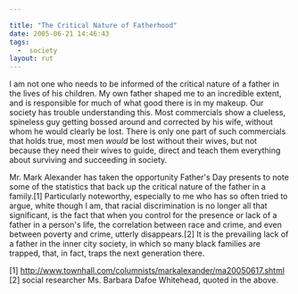 ```yaml
---

title: "The Critical Nature of Fatherhood"
date: 2005-06-21 14:46:43
tags:
  -  society
layout: rut
---
```


<p>I am not one who needs to be informed of the critical nature of a father in the lives of his children.  My own father shaped me to an incredible extent, and is responsible for much of what good there is in my makeup.  Our society has trouble understanding this.  Most commercials show a clueless, spineless guy getting bossed around and corrected by his wife, without whom he would clearly be lost.  There is only one part of such commercials that holds true, most men <em>would</em> be lost without their wives, but not because they need their wives to guide, direct and teach them everything about surviving and succeeding in society.</p>

<p>Mr. Mark Alexander has taken the opportunity Father's Day presents to note some of the statistics that back up the critical nature of the father in a family.[1] Particularly noteworthy, especially to me who has so often tried to argue, white though I am, that racial discrimination is no longer all that significant, is the fact that when you control for the presence or lack of a father in a person's life, the correlation between race and crime, and even between poverty and crime, utterly disappears.[2] It is the prevailing lack of a father in the inner city society, in which so many black families are trapped, that, in fact, traps the next generation there.</p>

[1] http://www.townhall.com/columnists/markalexander/ma20050617.shtml 
[2] social researcher Ms. Barbara Dafoe Whitehead, quoted in the above.

